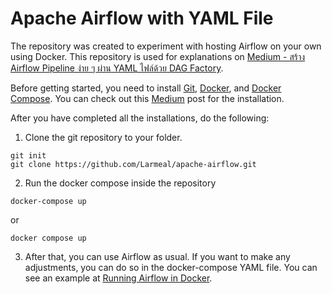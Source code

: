 # Apache Airflow with YAML File
The repository was created to experiment with hosting Airflow on your own using Docker. This repository is used for explanations on [Medium - สร้าง Airflow Pipeline ง่าย ๆ ผ่าน YAML ไฟล์ด้วย DAG Factory](https://medium.com/cj-express-tech-tildi/%E0%B8%AA%E0%B8%A3%E0%B9%89%E0%B8%B2%E0%B8%87-airflow-pipeline-%E0%B8%87%E0%B9%88%E0%B8%B2%E0%B8%A2-%E0%B9%86-%E0%B8%9C%E0%B9%88%E0%B8%B2%E0%B8%99-yaml-%E0%B9%84%E0%B8%9F%E0%B8%A5%E0%B9%8C%E0%B8%94%E0%B9%89%E0%B8%A7%E0%B8%A2-dag-factory-33dddefd67c4).

Before getting started, you need to install [Git](https://git-scm.com/downloads), [Docker](https://www.docker.com/), and [Docker Compose](https://docs.docker.com/compose/install/). You can check out this [Medium](https://medium.com/@chutdanai.tho/%E0%B9%80%E0%B8%A3%E0%B8%B4%E0%B9%88%E0%B8%A1%E0%B8%95%E0%B9%89%E0%B8%99%E0%B9%83%E0%B8%8A%E0%B9%89%E0%B8%87%E0%B8%B2%E0%B8%99-mongodb-%E0%B8%94%E0%B9%89%E0%B8%A7%E0%B8%A2-pymongo-%E0%B9%81%E0%B8%9A%E0%B8%9A-step-by-step-d70f4d7c1b6e) post for the installation.

After you have completed all the installations, do the following:

1. Clone the git repository to your folder.
```shell
git init
git clone https://github.com/Larmeal/apache-airflow.git
```

2. Run the docker compose inside the repository
```shell
docker-compose up
```
or
```shell
docker compose up
```
3. After that, you can use Airflow as usual. If you want to make any adjustments, you can do so in the docker-compose YAML file. You can see an example at [Running Airflow in Docker](https://airflow.apache.org/docs/apache-airflow/stable/howto/docker-compose/index.html).